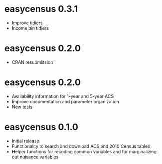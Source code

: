 # easycensus 0.3.1

* Improve tidiers
* Income bin tidiers


# easycensus 0.2.0

* CRAN resubmission

# easycensus 0.2.0

* Availability information for 1-year and 5-year ACS
* Improve documentation and parameter organization
* New tests

# easycensus 0.1.0

* Initial release
* Functionality to search and download ACS and 2010 Census tables
* Helper functions for recoding common variables and for marginalizing out nuisance variables
